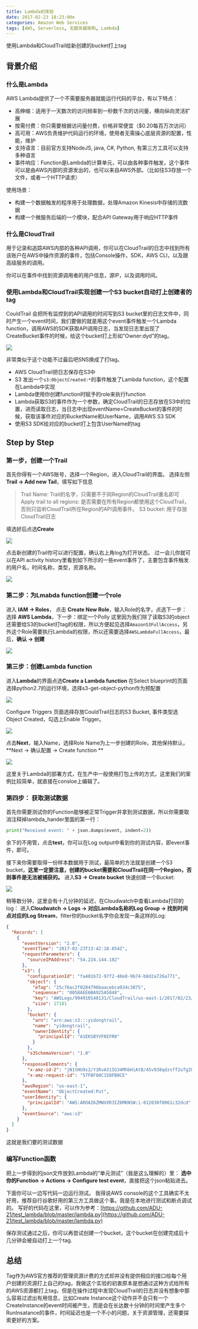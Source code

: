 ```yaml
---
title: Lambda初体验
date: 2017-02-23 18:23:00e
categories: Amazon Web Services
tags: [AWS, Serverless, 无服务器架构, Lambda]
---
```


使用Lambda和CloudTrail给新创建的bucket打上tag

## 背景介绍

### 什么是Lambda

AWS Lambda提供了一个不需要服务器就能运行代码的平台，有以下特点：

 - 高伸缩：适用于一天数次的访问频率到一秒数千次的访问量，横向纵向灵活扩展
 - 按需付费：你只需要根据访问量付费，价格非常便宜（$0.20每百万次访问）
 - 高可用：AWS负责维护代码运行的环境，使用者无需操心底层资源的配置，性能，维护
 - 支持语言：目前官方支持NodeJS, java, C#, Python, 有第三方工具可以支持多种语言
 - 事件响应：Function是Lambda的计算单元，可以由各种事件触发，这个事件可以是由AWS内部的资源发出的，也可以来自AWS外部。（比如往S3存放一个文件，或者一个HTTP请求）

使用场景：

 - 构建一个数据触发的程序用于处理数据，处理Amazon Kinesis中存储的流数据
 - 构建一个微服务后端的一个模块，配合API Gateway用于响应HTTP事件


### 什么是CloudTrail

用于记录和追踪AWS内部的各种API调用，你可以在CloudTrail的日志中找到所有该账户在AWS中操作资源的事件，包括Console操作，SDK，AWS CLI，以及跟高级服务的调用。

你可以在事件中找到资源调用者的用户信息，源IP，以及调用时间。

### 使用Lambda和CloudTrail实现创建一个S3 bucket自动打上创建者的tag

CouldTrail 会把所有监控到的API调用的时间写到S3 bucket里的日志文件中，同时产生一个event时间，我们要做的就是用这个event事件触发一个Lambda function，调用AWS的SDK获取API调用日志，当发现日志里出现了CreateBucket事件的时候，给这个bucket打上形如“Owner:dyd”的tag。

![](https://docs.aws.amazon.com/lambda/latest/dg/images/wt-cloudtrail-100.png)

非常类似于这个功能不过最后吧SNS换成了打tag。

 * AWS CloudTrail把日志保存在S3中
 * S3 发出一个`s3:ObjectCreated:*`的事件触发了Lambda function，这个配置在Lambda中实现
 * Lambda使用你创建function时赋予的role来执行function
 * Lambda获取S3的事件作为一个参数，确定CloudTrail的日志存放在S3中的位置，进而读取日志，当日志中出现eventName=CreateBucket的事件的时候，获取该事件对应的BucketName和UserName，调用AWS S3 SDK
 * 使用S3 SDK给对应的bucket打上包含UserName的tag

## Step by Step

### 第一步，创建一个Trail

首先你得有一个AWS账号，选择一个Region，进入CloudTrail的界面。
选择左侧**Trail -> Add new Tail**，填写如下信息

> Trail Name: Trail的名字，只需要不于同Region的CloudTrail重名即可
> Apply trail to all regions: 是否需要在所有Region都使用这个CloudTrail，否则只监听CloudTrail所在Region的API调用事件。
> S3 bucket: 用于存放CloudTrail日志

填选好后点选**Create**

![](/images/Create_CloudTrail.png)

点击新创建的Trail你可以进行配置，确认右上角log为打开状态。
过一会儿你就可以在API activity history里看到如下所示的一些event事件了，主要包含事件触发的用户名，时间名称，类型，资源名称。

![](/images/CloudTrail_events.png)

### 第二步：为Lmabda function创建一个role

进入 **IAM -> Roles**， 点击 **Create New Role**，输入Role的名字，点选下一步：
选择 **AWS Lambda**，下一步：绑定一个Polly
这里因为我们除了读取S3的object还需要给S3的bucket打tag的权限，所以方便起见选择`AmazonS3FullAccess`，另外这个Role需要执行Lambda的权限，所以还需要选择`AWSLambdaFullAccess`，最后，**确认 -> 创建**

![](/images/Create_Lambda_Role.png)

### 第三步：创建Lambda function

进入**Lambda**的界面点选**Create a Lambda function**
在Select blueprint的页面选择python2.7的运行环境，选择s3-get-object-python作为预配置

![](/images/Create_Lambda_Select_Blueprint.png)

Configure Triggers 页面选择存放CouldTrail日志的S3 Bucket, 事件类型选 Object Created，勾选上Enable Trigger。

![](/images/Create_Lambda_Configure_Triggers.png)

点击**Next**，输入Name，选择Role Name为上一步创建的Role，其他保持默认，**Next -> 确认配置 -> Create function **

![](/images/Create_Lambda_Review.png)

这里关于Lambda的部署方式，在生产中一般使用打包上传的方式，这里我们的案例比较简单，就直接在consloe上编辑了。

### 第四步： 获取测试数据

首先你需要测试你的Function能够被正常Trigger并拿到测试数据，所以你需要取消注释掉lambda_hander里面的第一行：

```python
print("Received event: " + json.dumps(event, indent=2))
```
余下的不用管，点击**test**，你可以在Log output中看到你的测试内容，即event事件，即可。

接下来你需要取得一份样本数据用于测试，最简单的方法就是创建一个S3 bucket，**这里一定要注意，创建的bucket需要和CloudTrail在同一个Region，否则事件是无法被捕获的。**
进入**S3 -> Create bucket** 快速创建一个Bucket:

![](/images/Create_S3_Bucket.png)

稍等数分钟，这里会有十几分钟的延迟，在Cloudwatch中查看Lambda打印的log：
进入**Cloudwatch -> Logs -> 对应Lambda名称的Log Group -> 找到时间点对应的Log Stream**，filter你的bucket名字你会发现一条这样的Log:

```json
{
  "Records": [
    {
      "eventVersion": "2.0",
      "eventTime": "2017-02-23T13:42:18.654Z",
      "requestParameters": {
        "sourceIPAddress": "54.224.144.182"
      },
      "s3": {
        "configurationId": "fa401b72-97f2-48e8-9b74-b8d2a726a771",
        "object": {
          "eTag": "25c76ac2f0284796baacebca934c3875",
          "sequencer": "0058AEE6BA925A5848",
          "key": "AWSLogs/994910148131/CloudTrail/us-east-1/2017/02/23/994910148131_CloudTrail_us-east-1_20170223T1340Z_nIJHY6wtS6EQRUtz.json.gz",
          "size": 17181
        },
        "bucket": {
          "arn": "arn:aws:s3:::yidongtrail",
          "name": "yidongtrail",
          "ownerIdentity": {
            "principalId": "A1EKSBYVFNIFR0"
          }
        },
        "s3SchemaVersion": "1.0"
      },
      "responseElements": {
        "x-amz-id-2": "jN1tHU9s2/Y1RvA31IG34MhbHiAtB/45v938qdzsff2ufgZ8v5osNCcPKNWVrlnuh4qTs/J0odg=",
        "x-amz-request-id": "57FBF80C150FB0CE"
      },
      "awsRegion": "us-east-1",
      "eventName": "ObjectCreated:Put",
      "userIdentity": {
        "principalId": "AWS:AROAI6ZMWVXR3IZ6MKNSW:i-012030f0061c32dcd"
      },
      "eventSource": "aws:s3"
    }
  ]
}
```
这就是我们要的测试数据

### 编写Function函数

把上一步得到的json文件放到Lambda的“单元测试”（我是这么理解的）里：
**选中你的Function -> Actions -> Configure test event**，直接把这个json粘贴进去。

下面你可以一边写代码一边运行测试。
我得说AWS console的这个工具确实不太好用，推荐自行谷歌好用的第三方工具做这个事。我是在本地进行测试和断点调试的。
写好的代码在这里，可以作为参考：[https://github.com/ADU-21/test_lambda/blob/master/lambda.py](https://github.com/ADU-21/test_lambda/blob/master/lambda.py)

保存测试通过之后，你可以再尝试创建一个bucket，这个bucket在创建完成后十几分钟会被自动打上一个tag.

## 总结

Tag作为AWS官方推荐的管理资源计费的方式却并没有提供相应的接口给每个用户创建的资源打上自己的tag，我做这个实验的初衷原本是想通过这种方式给所有的AWS资源都打上tag，但是在操作过程中发现CloudTrail的日志并没有想象中那么容易过滤出有用信息，比如Create Instance这个动作并不会只有一个CreateInstance的event时间被产生，而是会在长达数十分钟的时间里产生多个RunInsatance的事件，时间延迟也是一个不小的问题，关于资源管理，还需要探索更好的方案。
